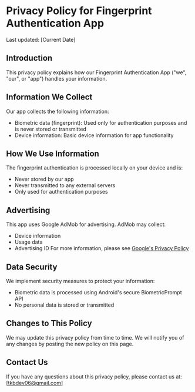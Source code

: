 # Privacy Policy for Fingerprint Authentication App

Last updated: [Current Date]

## Introduction
This privacy policy explains how our Fingerprint Authentication App ("we", "our", or "app") handles your information.

## Information We Collect
Our app collects the following information:
- Biometric data (fingerprint): Used only for authentication purposes and is never stored or transmitted
- Device information: Basic device information for app functionality

## How We Use Information
The fingerprint authentication is processed locally on your device and is:
- Never stored by our app
- Never transmitted to any external servers
- Only used for authentication purposes

## Advertising
This app uses Google AdMob for advertising. AdMob may collect:
- Device information
- Usage data
- Advertising ID
For more information, please see [Google's Privacy Policy](https://policies.google.com/privacy)

## Data Security
We implement security measures to protect your information:
- Biometric data is processed using Android's secure BiometricPrompt API
- No personal data is stored or transmitted

## Changes to This Policy
We may update this privacy policy from time to time. We will notify you of any changes by posting the new policy on this page.

## Contact Us
If you have any questions about this privacy policy, please contact us at: [tkbdev06@gmail.com]
